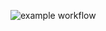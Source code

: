 ![example workflow](https://github.com/GeorgKonst/AQA-2.3-1/actions/workflows/gradle.yml/badge.svg)
